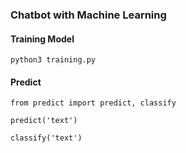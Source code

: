 ### Chatbot with Machine Learning

#### Training Model
```
python3 training.py
```
#### Predict
```
from predict import predict, classify

predict('text')

classify('text')
```
